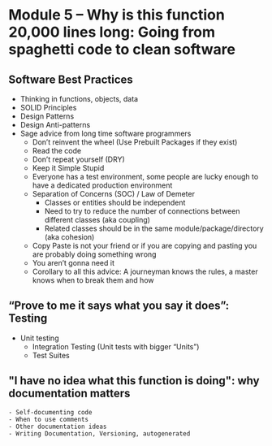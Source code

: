# Module 5 – Why is this function 20,000 lines long: Going from spaghetti code to clean software  
## 	Software Best Practices 
- Thinking in functions, objects, data 
- SOLID Principles 
- Design Patterns 
- Design Anti-patterns 
- Sage advice from long time software programmers  
    - Don’t reinvent the wheel (Use Prebuilt Packages if they exist) 
    - Read the code
    - Don’t repeat yourself (DRY)
    - Keep it Simple Stupid 
    - Everyone has a test environment, some people are lucky enough to have a dedicated production environment 
    - Separation of Concerns (SOC) / Law of Demeter 
        - Classes or entities should be independent
        - Need to try to reduce the number of connections between different classes (aka coupling)
        - Related classes should be in the same module/package/directory (aka cohesion)
    - Copy Paste is not your friend or if you are copying and pasting you are probably doing something wrong
    - You aren’t gonna need it 
    - Corollary to all this advice: A journeyman knows the rules, a master knows when to break them and how
##	“Prove to me it says what you say it does”: Testing
- Unit testing
    - Integration Testing (Unit tests with bigger “Units”)
    - Test Suites 
## "I have no idea what this function is doing": why documentation matters 
    - Self-documenting code 
    - When to use comments
    - Other documentation ideas
    - Writing Documentation, Versioning, autogenerated 
